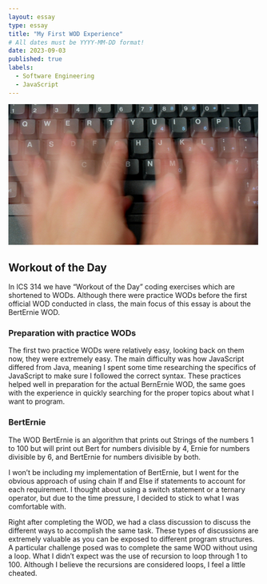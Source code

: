 ```yaml
---
layout: essay
type: essay
title: "My First WOD Experience"
# All dates must be YYYY-MM-DD format!
date: 2023-09-03
published: true
labels:
  - Software Engineering
  - JavaScript
---
```


<img width="500px" class="rounded float-start pe-4" src="../img/my-first-wod-experience/speedtype.jpg">

## Workout of the Day
In ICS 314 we have “Workout of the Day” coding exercises which are shortened to WODs. Although there were practice WODs before the first official WOD conducted in class, the main focus of this essay is about the BertErnie WOD.

### Preparation with practice WODs
The first two practice WODs were relatively easy, looking back on them now, they were extremely easy. The main difficulty was how JavaScript differed from Java, meaning I spent some time researching the specifics of JavaScript to make sure I followed the correct syntax. These practices helped well in preparation for the actual BernErnie WOD, the same goes with the experience in quickly searching for the proper topics about what I want to program.

### BertErnie
The WOD BertErnie is an algorithm that prints out Strings of the numbers 1 to 100 but will print out Bert for numbers divisible by 4, Ernie for numbers divisible by 6, and BertErnie for numbers divisible by both. 

I won’t be including my implementation of BertErnie, but I went for the obvious approach of using chain If and Else if statements to account for each requirement. I thought about using a switch statement or a ternary operator, but due to the time pressure, I decided to stick to what I was comfortable with.

Right after completing the WOD, we had a class discussion to discuss the different ways to accomplish the same task. These types of discussions are extremely valuable as you can be exposed to different program structures. A particular challenge posed was to complete the same WOD without using a loop. What I didn’t expect was the use of recursion to loop through 1 to 100. Although I believe the recursions are considered loops, I feel a little cheated.

